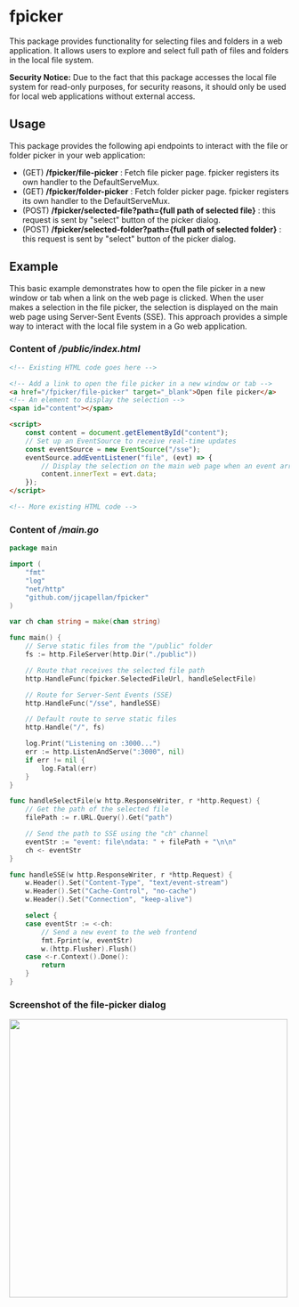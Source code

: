 # fpicker

This package provides functionality for selecting files and folders in a web application. It allows users to explore and select full path of files and folders in the local file system.  

**Security Notice:**
Due to the fact that this package accesses the local file system for read-only purposes, for security reasons, it should only be used for local web applications without external access.

## Usage
This package provides the following api endpoints to interact with the file or folder picker in your web application:
- (GET)  **/fpicker/file-picker** : Fetch file picker page. fpicker registers its own handler to the DefaultServeMux.
- (GET)  **/fpicker/folder-picker** : Fetch folder picker page. fpicker registers its own handler to the DefaultServeMux.
- (POST) **/fpicker/selected-file?path={full path of selected file}** : this request is sent by "select" button of the picker dialog.
- (POST) **/fpicker/selected-folder?path={full path of selected folder}** : this request is sent by "select" button of the picker dialog.

## Example
This basic example demonstrates how to open the file picker in a new window or tab when a link on the web page is clicked. When the user makes a selection in the file picker, the selection is displayed on the main web page using Server-Sent Events (SSE). This approach provides a simple way to interact with the local file system in a Go web application.
### Content of */public/index.html*

```html
<!-- Existing HTML code goes here -->

<!-- Add a link to open the file picker in a new window or tab -->
<a href="/fpicker/file-picker" target="_blank">Open file picker</a>
<!-- An element to display the selection -->
<span id="content"></span>

<script>
	const content = document.getElementById("content");
	// Set up an EventSource to receive real-time updates
	const eventSource = new EventSource("/sse");
	eventSource.addEventListener("file", (evt) => {
		// Display the selection on the main web page when an event arrives
		content.innerText = evt.data;
	});
</script>

<!-- More existing HTML code -->
```
### Content of */main.go*

```go
package main

import (
	"fmt"
	"log"
	"net/http"
	"github.com/jjcapellan/fpicker"
)

var ch chan string = make(chan string)

func main() {
	// Serve static files from the "/public" folder
	fs := http.FileServer(http.Dir("./public"))

	// Route that receives the selected file path
	http.HandleFunc(fpicker.SelectedFileUrl, handleSelectFile)

	// Route for Server-Sent Events (SSE)
	http.HandleFunc("/sse", handleSSE)

	// Default route to serve static files
	http.Handle("/", fs)

	log.Print("Listening on :3000...")
	err := http.ListenAndServe(":3000", nil)
	if err != nil {
		log.Fatal(err)
	}
}

func handleSelectFile(w http.ResponseWriter, r *http.Request) {
	// Get the path of the selected file
	filePath := r.URL.Query().Get("path")

	// Send the path to SSE using the "ch" channel
	eventStr := "event: file\ndata: " + filePath + "\n\n"
	ch <- eventStr
}

func handleSSE(w http.ResponseWriter, r *http.Request) {
	w.Header().Set("Content-Type", "text/event-stream")
	w.Header().Set("Cache-Control", "no-cache")
	w.Header().Set("Connection", "keep-alive")

	select {
	case eventStr := <-ch:
		// Send a new event to the web frontend
		fmt.Fprint(w, eventStr)
		w.(http.Flusher).Flush()
	case <-r.Context().Done():
		return
	}
}
```

### Screenshot of the file-picker dialog
[<img src="readme_imgs/fpicker_src1.png" width=500/>](readme_imgs/fpicker_src1.png)
